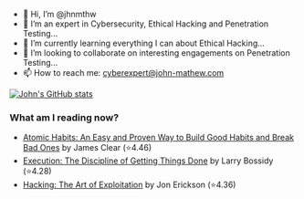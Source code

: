 - 👋 Hi, I’m @jhnmthw
- 👀 I’m an expert in Cybersecurity, Ethical Hacking and Penetration Testing...
- 🌱 I’m currently learning everything I can about Ethical Hacking...
- 💞️ I’m looking to collaborate on interesting engagements on Penetration Testing...
- 📫 How to reach me: cyberexpert@john-mathew.com

<!---
jhnmthw/jhnmthw is a ✨ special ✨ repository because its `README.md` (this file) appears on your GitHub profile.
You can click the Preview link to take a look at your changes.
--->

[![John's GitHub stats](https://github-readme-stats.vercel.app/api?username=jhnmthw&show_icons=true&show=reviews,discussions_started,discussions_answered,prs_merged,prs_merged_percentage&theme=dark)](https://github.com/anuraghazra/github-readme-stats)

<!---
![Top Langs](https://github-readme-stats.vercel.app/api/top-langs/?username=jhnmthw&langs_count=8)
--->

### What am I reading now?
<!-- GOODREADS-LIST:START -->
- [Atomic Habits: An Easy and Proven Way to Build Good Habits and Break Bad Ones](https://www.goodreads.com/review/show/4974286394?utm_medium=api&utm_source=rss) by James Clear (⭐️4.46)
- [Execution: The Discipline of Getting Things Done](https://www.goodreads.com/review/show/3181155574?utm_medium=api&utm_source=rss) by Larry Bossidy (⭐️4.28)
- [Hacking: The Art of Exploitation](https://www.goodreads.com/review/show/4480088914?utm_medium=api&utm_source=rss) by Jon Erickson (⭐️4.36)
<!-- GOODREADS-LIST:END -->

